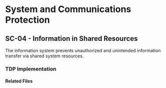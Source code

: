 # System and Communications Protection
## SC-04 - Information in Shared Resources

The information system prevents unauthorized and unintended information transfer via shared system resources.

### TDP Implementation

#### Related Files
